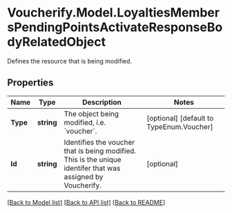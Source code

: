 # Voucherify.Model.LoyaltiesMembersPendingPointsActivateResponseBodyRelatedObject
Defines the resource that is being modified.

## Properties

Name | Type | Description | Notes
------------ | ------------- | ------------- | -------------
**Type** | **string** | The object being modified, i.e. &#x60;voucher&#x60;. | [optional] [default to TypeEnum.Voucher]
**Id** | **string** | Identifies the voucher that is being modified. This is the unique identifer that was assigned by Voucherify. | [optional] 

[[Back to Model list]](../../README.md#documentation-for-models) [[Back to API list]](../../README.md#documentation-for-api-endpoints) [[Back to README]](../../README.md)

